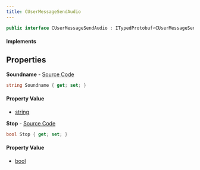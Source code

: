 ```yaml
---
title: CUserMessageSendAudio
---
```


```csharp
public interface CUserMessageSendAudio : ITypedProtobuf<CUserMessageSendAudio>, INativeHandle, INetMessage<CUserMessageSendAudio>, IDisposable
```

#### Implements

## Properties

**Soundname** - [Source Code](https://github.com/swiftly-solution/swiftlys2/blob/main/managed/src/SwiftlyS2.Generated/Protobufs/Interfaces/CUserMessageSendAudio.cs#L18)

```csharp
string Soundname { get; set; }
```

#### Property Value

- [string](https://learn.microsoft.com/dotnet/api/system.string)

**Stop** - [Source Code](https://github.com/swiftly-solution/swiftlys2/blob/main/managed/src/SwiftlyS2.Generated/Protobufs/Interfaces/CUserMessageSendAudio.cs#L21)

```csharp
bool Stop { get; set; }
```

#### Property Value

- [bool](https://learn.microsoft.com/dotnet/api/system.boolean)

